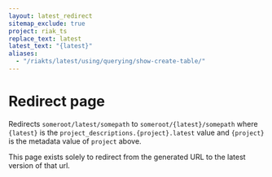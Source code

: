 ```yaml
---
layout: latest_redirect
sitemap_exclude: true
project: riak_ts
replace_text: latest
latest_text: "{latest}"
aliases:
  - "/riakts/latest/using/querying/show-create-table/"
---
```


# Redirect page

Redirects `someroot/latest/somepath` to `someroot/{latest}/somepath`
where `{latest}` is the `project_descriptions.{project}.latest` value
and `{project}` is the metadata value of `project` above.

This page exists solely to redirect from the generated URL to the latest version of
that url.
